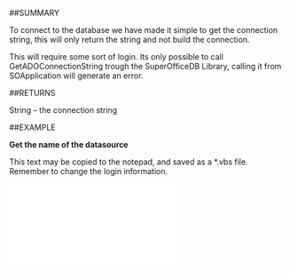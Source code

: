 
##SUMMARY


To connect to the database we have made it simple to get the connection string, this will only return the string and not build the connection. 

This will require some sort of login. Its only possible to call GetADOConnectionString trough the SuperOfficeDB Library, calling it from SOApplication will generate an error. 



##RETURNS

String – the connection string


##EXAMPLE

**Get the name of the datasource**

This text may be copied to the notepad, and saved as a *.vbs file. Remember to change the login information.

![](..\..\Examples\vbs\Database.GetADOConnectionString.vbs.txt)

